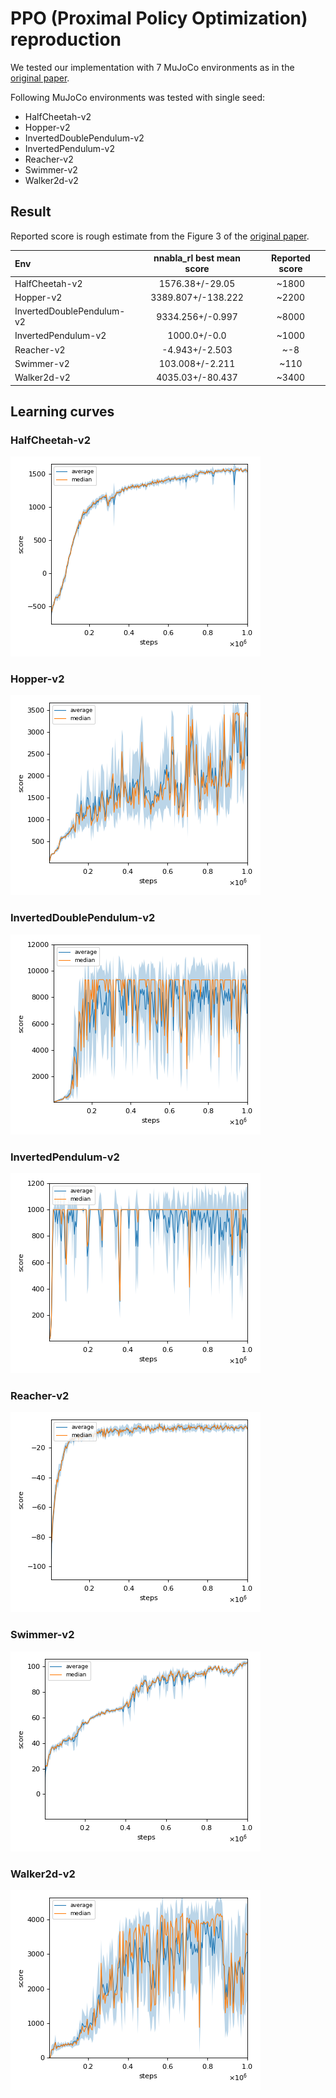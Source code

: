 # PPO (Proximal Policy Optimization) reproduction

We tested our implementation with 7 MuJoCo environments as in the [original paper](https://arxiv.org/pdf/1707.06347.pdf). </br>

Following MuJoCo environments was tested with single seed:

- HalfCheetah-v2
- Hopper-v2
- InvertedDoublePendulum-v2
- InvertedPendulum-v2
- Reacher-v2
- Swimmer-v2
- Walker2d-v2

## Result

Reported score is rough estimate from the Figure 3 of the [original paper](https://arxiv.org/pdf/1707.06347.pdf).

|Env|nnabla_rl best mean score|Reported score|
|:---|:---:|:---:|
|HalfCheetah-v2|1576.38+/-29.05|~1800|
|Hopper-v2|3389.807+/-138.222|~2200|
|InvertedDoublePendulum-v2|9334.256+/-0.997|~8000|
|InvertedPendulum-v2|1000.0+/-0.0|~1000|
|Reacher-v2|-4.943+/-2.503|~-8|
|Swimmer-v2|103.008+/-2.211|~110|
|Walker2d-v2|4035.03+/-80.437|~3400|

## Learning curves

### HalfCheetah-v2

![HalfCheetah-v2 Result](reproduction_results/HalfCheetah-v2_results/result.png)

### Hopper-v2

![Hopper-v2 Result](reproduction_results/Hopper-v2_results/result.png)

### InvertedDoublePendulum-v2

![InvertedDoublePendulum-v2 Result](reproduction_results/InvertedDoublePendulum-v2_results/result.png)

### InvertedPendulum-v2

![InvertedPendulum-v2 Result](reproduction_results/InvertedPendulum-v2_results/result.png)

### Reacher-v2

![Reacher-v2 Result](reproduction_results/Reacher-v2_results/result.png)

### Swimmer-v2

![Swimmer-v2 Result](reproduction_results/Swimmer-v2_results/result.png)

### Walker2d-v2

![Walker2d-v2 Result](reproduction_results/Walker2d-v2_results/result.png)

